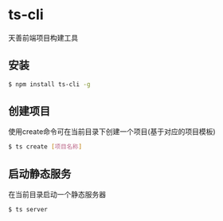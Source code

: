 # ts-cli

天善前端项目构建工具

## 安装

```bash
$ npm install ts-cli -g
```

## 创建项目

使用create命令可在当前目录下创建一个项目(基于对应的项目模板)

```bash
$ ts create [项目名称]
```

## 启动静态服务

在当前目录启动一个静态服务器

```bash
$ ts server
```